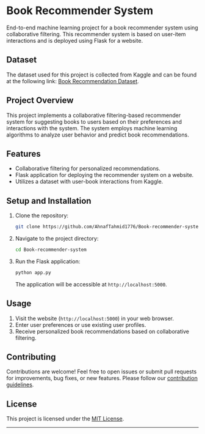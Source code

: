 # Book Recommender System

End-to-end machine learning project for a book recommender system using collaborative filtering. This recommender system is based on user-item interactions and is deployed using Flask for a website.

## Dataset

The dataset used for this project is collected from Kaggle and can be found at the following link: [Book Recommendation Dataset](https://www.kaggle.com/datasets/arashnic/book-recommendation-dataset).

## Project Overview

This project implements a collaborative filtering-based recommender system for suggesting books to users based on their preferences and interactions with the system. The system employs machine learning algorithms to analyze user behavior and predict book recommendations.

## Features

- Collaborative filtering for personalized recommendations.
- Flask application for deploying the recommender system on a website.
- Utilizes a dataset with user-book interactions from Kaggle.

## Setup and Installation

1. Clone the repository:

   ```bash
   git clone https://github.com/AhnafTahmid1776/Book-recommender-system.git
   ```

2. Navigate to the project directory:

   ```bash
   cd Book-recommender-system
   ```

3. Run the Flask application:

   ```bash
   python app.py
   ```

   The application will be accessible at `http://localhost:5000`.

## Usage

1. Visit the website (`http://localhost:5000`) in your web browser.
2. Enter user preferences or use existing user profiles.
3. Receive personalized book recommendations based on collaborative filtering.

## Contributing

Contributions are welcome! Feel free to open issues or submit pull requests for improvements, bug fixes, or new features. Please follow our [contribution guidelines](CONTRIBUTING.md).

## License

This project is licensed under the [MIT License](LICENSE).

---
